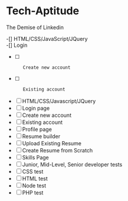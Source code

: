 # Tech-Aptitude
The Demise of Linkedin

-[] HTML/CSS/JavaScript/JQuery	
-[] 	Login
-[ ] 		Create new account
-[ ]		Existing account

-[ ] HTML/CSS/Javascript/JQuery
-[ ]  Login page
-[ ]    Create new account
-[ ]    Existing account
-[ ]  Profile page
-[ ]  Resume builder
-[ ]    Upload Existing Resume
-[ ]    Create Resume from Scratch
-[ ]  Skills Page
-[ ]    Junior, Mid-Level, Senior developer tests
-[ ]    CSS test
-[ ]    HTML test
-[ ]    Node test
-[ ]    PHP test
